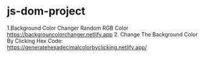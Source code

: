 # js-dom-project
1.Background Color Changer Random RGB Color https://backgrouncolorchanger.netlify.app 
2. Change The Background Color By Clicking Hex Code: https://generatehexadecimalcolorbyclicking.netlify.app/